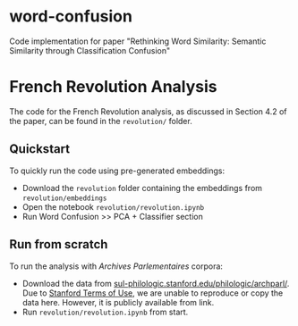 # word-confusion
Code implementation for paper "Rethinking Word Similarity: Semantic Similarity through Classification Confusion"
# French Revolution Analysis
The code for the French Revolution analysis, as discussed in Section 4.2 of the paper, can be found in the `revolution/` folder.
## Quickstart
To quickly run the code using pre-generated embeddings:
- Download the `revolution` folder containing the embeddings from `revolution/embeddings`
- Open the notebook `revolution/revolution.ipynb`
- Run Word Confusion >> PCA + Classifier section
## Run from scratch
To run the analysis with _Archives Parlementaires_ corpora:
- Download the data from [sul-philologic.stanford.edu/philologic/archparl/]([url](https://sul-philologic.stanford.edu/philologic/archparl/)). Due to [Stanford Terms of Use]([url](https://www.stanford.edu/site/terms/)), we are unable to reproduce or copy the data here. However, it is publicly available from link.
- Run `revolution/revolution.ipynb` from start.
